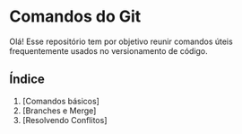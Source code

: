 # Comandos do Git 

Olá! Esse repositório tem por objetivo reunir comandos úteis frequentemente usados no versionamento de código. 

## Índice
1. [Comandos básicos]
2. [Branches e Merge]
3. [Resolvendo Conflitos]